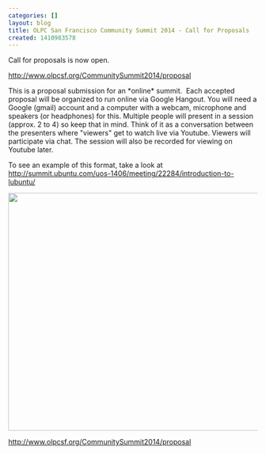 ```yaml
---
categories: []
layout: blog
title: OLPC San Francisco Community Summit 2014 - Call for Proposals
created: 1410983578
---
```

<p>Call for proposals is now open.</p>
<p><a href="http://www.olpcsf.org/CommunitySummit2014/proposal" target="_blank">http://www.olpcsf.org/CommunitySummit2014/proposal</a></p>
<p>This is a proposal submission for an *online* summit.&nbsp; Each accepted proposal will be organized to run online via Google Hangout. You will need a Google (gmail) account and a computer with a webcam, microphone and speakers (or headphones) for this. Multiple people will present in a session (approx. 2 to 4) so keep that in mind. Think of it as a conversation between the presenters where &quot;viewers&quot; get to watch live via Youtube. Viewers will participate via chat. The session will also be recorded for viewing on Youtube later.</p>
<p>To see an example of this format, take a look at <a href="http://summit.ubuntu.com/uos-1406/meeting/22284/introduction-to-lubuntu/" target="_blank">http://summit.ubuntu.com/uos-1406/meeting/22284/introduction-to-lubuntu/</a></p>
<p class="rtecenter"><a href="http://www.olpcsf.org/CommunitySummit2014/proposal" target="_blank"><img alt="" src="{{ site.baseurl }}/sites/default/files/u8/20120814_010710.jpg" style="width: 640px; height: 480px;" /></a></p>
<p class="rtecenter"><a href="http://www.olpcsf.org/CommunitySummit2014/proposal" target="_blank">http://www.olpcsf.org/CommunitySummit2014/proposal</a></p>
